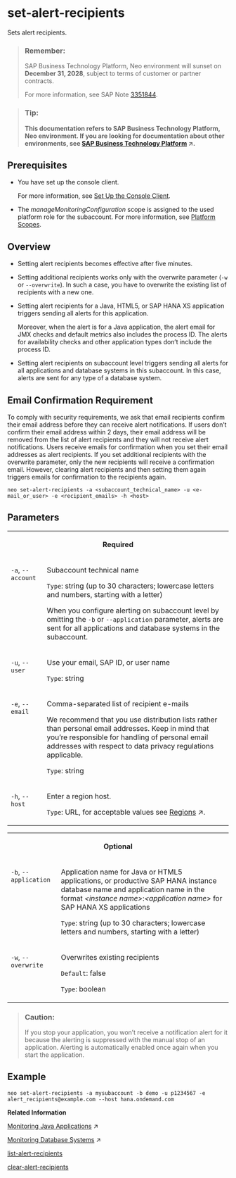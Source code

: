 <!-- loio6dae74f3792446b7be65f5d8187c2425 -->

# set-alert-recipients

Sets alert recipients.



> ### Remember:  
> SAP Business Technology Platform, Neo environment will sunset on **December 31, 2028**, subject to terms of customer or partner contracts.
> 
> For more information, see SAP Note [3351844](https://me.sap.com/notes/3351844).

> ### Tip:  
> **This documentation refers to SAP Business Technology Platform, Neo environment. If you are looking for documentation about other environments, see [SAP Business Technology Platform](https://help.sap.com/viewer/65de2977205c403bbc107264b8eccf4b/Cloud/en-US/6a2c1ab5a31b4ed9a2ce17a5329e1dd8.html "SAP Business Technology Platform (SAP BTP) is an integrated offering comprised of the following technology portfolios: application development; process automation; integration; data, analytics, and enterprise planning; artificial intelligence. The platform offers users the ability to turn data into business value, compose end-to-end business processes, connect entire IT landscapes, and personalize, build and extend SAP applications. This reduces the overall total cost of ownership maintaining SAP landscapes and third-party software across end-to-end business processes.") :arrow_upper_right:.**



<a name="loio6dae74f3792446b7be65f5d8187c2425__section_an3_mgj_flb"/>

## Prerequisites

-   You have set up the console client.

    For more information, see [Set Up the Console Client](../30-development-neo/set-up-the-console-client-7613dee.md).

-   The *manageMonitoringConfiguration* scope is assigned to the used platform role for the subaccount. For more information, see [Platform Scopes](platform-scopes-f226074.md).




<a name="loio6dae74f3792446b7be65f5d8187c2425__section_vmx_mlm_blb"/>

## Overview

-   Setting alert recipients becomes effective after five minutes.

-   Setting additional recipients works only with the overwrite parameter \(`-w` or `--overwrite`\). In such a case, you have to overwrite the existing list of recipients with a new one.

-   Setting alert recipients for a Java, HTML5, or SAP HANA XS application triggers sending all alerts for this application.

    Moreover, when the alert is for a Java application, the alert email for JMX checks and default metrics also includes the process ID. The alerts for availability checks and other application types don’t include the process ID.

-   Setting alert recipients on subaccount level triggers sending all alerts for all applications and database systems in this subaccount. In this case, alerts are sent for any type of a database system.




<a name="loio6dae74f3792446b7be65f5d8187c2425__section_bv1_5yg_bmb"/>

## Email Confirmation Requirement

To comply with security requirements, we ask that email recipients confirm their email address before they can receive alert notifications. If users don’t confirm their email address within 2 days, their email address will be removed from the list of alert recipients and they will not receive alert notifications. Users receive emails for confirmation when you set their email addresses as alert recipients. If you set additional recipients with the overwrite parameter, only the new recipients will receive a confirmation email. However, clearing alert recipients and then setting them again triggers emails for confirmation to the recipients again.



```
neo set-alert-recipients -a <subaccount_technical_name> -u <e-mail_or_user> -e <recipient_emails> -h <host>
```



## Parameters


<table>
<tr>
<th valign="top" colspan="2">

Required

</th>
</tr>
<tr>
<td valign="top">

`-a`, `--account`

</td>
<td valign="top">

Subaccount technical name

`Type`: string \(up to 30 characters; lowercase letters and numbers, starting with a letter\)

When you configure alerting on subaccount level by omitting the `-b` or `--application` parameter, alerts are sent for all applications and database systems in the subaccount.

</td>
</tr>
<tr>
<td valign="top">

`-u`, `--user`

</td>
<td valign="top">

Use your email, SAP ID, or user name

`Type`: string

</td>
</tr>
<tr>
<td valign="top">

`-e`, `--email`

</td>
<td valign="top">

Comma-separated list of recipient e-mails

We recommend that you use distribution lists rather than personal email addresses. Keep in mind that you’re responsible for handling of personal email addresses with respect to data privacy regulations applicable.

`Type`: string

</td>
</tr>
<tr>
<td valign="top">

`-h`, `--host`

</td>
<td valign="top">

Enter a region host.

`Type`: URL, for acceptable values see [Regions](https://help.sap.com/viewer/65de2977205c403bbc107264b8eccf4b/Cloud/en-US/350356d1dc314d3199dca15bd2ab9b0e.html "You can deploy applications in different regions. Each region represents a geographical location (for example, Europe, US East) where applications, data, or services are hosted.") :arrow_upper_right:.

</td>
</tr>
</table>


<table>
<tr>
<th valign="top" colspan="2">

Optional

</th>
</tr>
<tr>
<td valign="top">

`-b`, `--application` 

</td>
<td valign="top">

Application name for Java or HTML5 applications, or productive SAP HANA instance database name and application name in the format *<instance name\>*:*<application name\>* for SAP HANA XS applications

`Type`: string \(up to 30 characters; lowercase letters and numbers, starting with a letter\)

</td>
</tr>
<tr>
<td valign="top">

`-w`, `--overwrite`

</td>
<td valign="top">

Overwrites existing recipients

`Default`: false

`Type`: boolean

</td>
</tr>
</table>

> ### Caution:  
> If you stop your application, you won’t receive a notification alert for it because the alerting is suppressed with the manual stop of an application. Alerting is automatically enabled once again when you start the application.



<a name="loio6dae74f3792446b7be65f5d8187c2425__section_x3k_w2z_5fb"/>

## Example

```
neo set-alert-recipients -a mysubaccount -b demo -u p1234567 -e alert_recipients@example.com --host hana.ondemand.com
```

**Related Information**  


[Monitoring Java Applications](https://help.sap.com/viewer/64f7d2b06c6b40a9b3097860c5930641/Cloud/en-US/cf4b2953c2534c0a9b491abf5a4847d7.html "") :arrow_upper_right:

[Monitoring Database Systems](https://help.sap.com/viewer/64f7d2b06c6b40a9b3097860c5930641/Cloud/en-US/d5c5c6a37c944ce78fcccf2b84243d8a.html "You can monitor your database system by viewing its metrics in the SAP BTP cockpit, by retrieving them with the Metrics REST API, or by receiving alerts for them. Furthermore, when you use an SAP HANA database system, you can also configure monitoring for its SAP HANA XS applications.") :arrow_upper_right:

[list-alert-recipients](list-alert-recipients-f326f9d.md "Lists alert recipients.")

[clear-alert-recipients](clear-alert-recipients-0f2b2cd.md "Clears alert recipients.")

